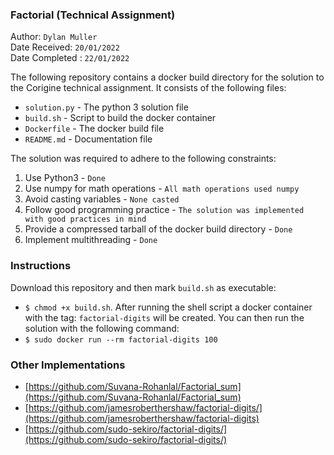### Factorial (Technical Assignment)

Author: `Dylan Muller` <br>
Date Received: `20/01/2022` <br>
Date Completed : `22/01/2022` <br>

The following repository contains a docker build directory for the solution to the Corigine technical assignment. It consists of the following files:
* `solution.py` - The python 3 solution file
* `build.sh` - Script to build the docker container
* `Dockerfile` - The docker build file
* `README.md` - Documentation file

The solution was required to adhere to the following constraints:
1. Use Python3 - `Done`
2. Use numpy for math operations - `All math operations used numpy`
3. Avoid casting variables - `None casted`
4. Follow good programming practice - `The solution was implemented with good practices in mind`
5. Provide a compressed tarball of the docker build directory - `Done`
6. Implement multithreading - `Done`

### Instructions

Download this repository and then mark `build.sh` as executable: 
* `$ chmod +x build.sh`. 
After running the shell script a docker container with the tag: `factorial-digits` will be created. You can then run the solution with the following command: 
* `$ sudo docker run --rm factorial-digits 100`

### Other Implementations

* [https://github.com/Suvana-Rohanlal/Factorial_sum](https://github.com/Suvana-Rohanlal/Factorial_sum)
* [https://github.com/jamesroberthershaw/factorial-digits/](https://github.com/jamesroberthershaw/factorial-digits)
* [https://github.com/sudo-sekiro/factorial-digits/](https://github.com/sudo-sekiro/factorial-digits/)
